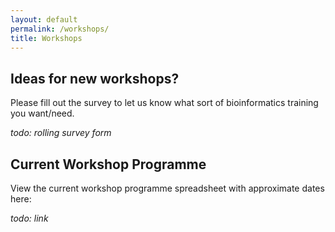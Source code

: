 ```yaml
---
layout: default
permalink: /workshops/
title: Workshops
---
```


## Ideas for new workshops?

Please fill out the survey to let us know what sort of bioinformatics training you want/need.

_todo: rolling survey form_

## Current Workshop Programme

View the current workshop programme spreadsheet with approximate dates here: 

_todo: link_

